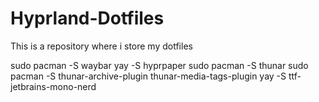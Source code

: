 # Hyprland-Dotfiles

This is a repository where i store my dotfiles

sudo pacman -S waybar
yay -S hyprpaper
sudo pacman -S thunar
sudo pacman -S thunar-archive-plugin thunar-media-tags-plugin
yay -S ttf-jetbrains-mono-nerd
